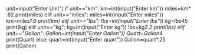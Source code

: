 
unit=input("Enter Unit")
if unit=="km":
 km=int(input("Enter km"))
 miles=km* .62
 print(miles) 
elif unit=="miles":
  miles=int(input("Enter miles"))
  km=miles*1.6
  print(km)
elif unit=="lbs":
  lbs=int(input("Enter lbs"))
  kg=lbs*45
  print(kg)
elif unit=="kg":
  kg=int(input("Enter kg"))
  lbs=kg*2.2
  print(lbs)
elif unit=="Gallon":
  Gallon=int(input("Enter Gallon"))
  Quart=Gallon*4
  print(Quart)
else:
  quart=int(input("Enter quart"))
  Gallon=quart*.25
  print(Gallon)
